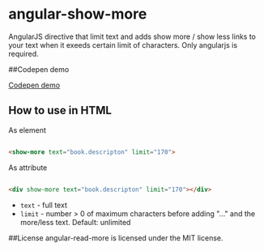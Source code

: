 # angular-show-more
AngularJS directive that limit text and adds show more / show less links to your text when it exeeds certain limit of characters. Only angularjs is required.

##Codepen demo

[Codepen demo](http://codepen.io/BhattaRj/pen/GpzPqY?editors=001 "JsFiddle: AngularJS Show More Directive")


## How to use in HTML

As element
```html

<show-more text="book.descripton" limit="170">

```

As attribute
```html

<div show-more text="book.descripton" limit="170"></div>
```

* `text` - full text
* `limit` - number > 0 of maximum characters before adding "..." and the more/less text. Default: unlimited


##License
angular-read-more is licensed under the MIT license.


